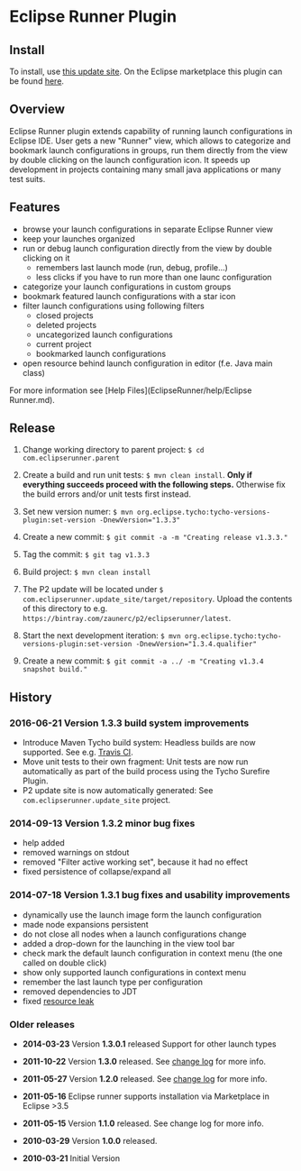 Eclipse Runner Plugin
===================

Install
-------

To install, use [this update site](https://bintray.com/zaunerc/p2/eclipserunner/latest).
On the Eclipse marketplace this plugin can be found [here](https://marketplace.eclipse.org/content/eclipse-runner).

Overview
--------

Eclipse Runner plugin extends capability of running launch configurations in Eclipse IDE. 
User gets a new "Runner" view, which allows to categorize and bookmark launch configurations 
in groups, run them directly from the view by double clicking on the launch configuration icon. 
It speeds up development in projects containing many small java applications or many test suits.

Features
---------

 - browse your launch configurations in separate Eclipse Runner view
 - keep your launches organized   
 - run or debug launch configuration directly from the view by double clicking on it
   - remembers last launch mode (run, debug, profile...)
   - less clicks if you have to run more than one launc configuration   
 - categorize your launch configurations in custom groups
 - bookmark featured launch configurations with a star icon
 - filter launch configurations using following filters
   - closed projects
   - deleted projects
   - uncategorized launch configurations
   - current project
   - bookmarked launch configurations
 - open resource behind launch configuration in editor (f.e. Java main class)

For more information see [Help Files](EclipseRunner/help/Eclipse Runner.md).

Release
--------

1. Change working directory to parent project: `$ cd com.eclipserunner.parent`

1. Create a build and run unit tests: `$ mvn clean install`. **Only if everything succeeds proceed with the following steps.** Otherwise fix the build errors and/or unit tests first instead. 

1. Set new version numer: `$ mvn org.eclipse.tycho:tycho-versions-plugin:set-version -DnewVersion="1.3.3"`

1. Create a new commit: `$ git commit -a -m "Creating release v1.3.3."`

1. Tag the commit: `$ git tag v1.3.3`

1. Build project: `$ mvn clean install`

1. The P2 update will be located under `$ com.eclipserunner.update_site/target/repository`. Upload the contents of this directory to e.g. `https://bintray.com/zaunerc/p2/eclipserunner/latest`.

1. Start the next development iteration: `$ mvn org.eclipse.tycho:tycho-versions-plugin:set-version -DnewVersion="1.3.4.qualifier"`

1. Create a new commit: `$ git commit -a ../ -m "Creating v1.3.4 snapshot build."`

History
-------

### 2016-06-21 Version 1.3.3 build system improvements

- Introduce Maven Tycho build system: Headless builds are now supported. See e.g. [Travis CI](https://travis-ci.org/zaunerc/eclipserunnerplugin).
- Move unit tests to their own fragment: Unit tests are now run automatically as part of the build process using the Tycho Surefire Plugin.
- P2 update site is now automatically generated: See `com.eclipserunner.update_site` project.

### 2014-09-13 Version 1.3.2 minor bug fixes

- help added
- removed warnings on stdout
- removed "Filter active working set", because it had no effect
- fixed persistence of collapse/expand all

### 2014-07-18 Version 1.3.1 bug fixes and usability improvements

- dynamically use the launch image form the launch configuration
- made node expansions persistent 
- do not close all nodes when a launch configurations change
- added a drop-down for the launching in the view tool bar
- check mark the default launch configuration in context menu (the one called on double click)
- show only supported launch configurations in context menu
- remember the last launch type per configuration
- removed dependencies to JDT
- fixed [resource leak](https://code.google.com/p/eclipserunnerplugin/issues/detail?id=12)

### Older releases

- **2014-03-23** Version **1.3.0.1** released Support for other launch types

- **2011-10-22** Version **1.3.0** released. See [change log](https://code.google.com/p/eclipserunnerplugin/wiki/Changelog) for more info.

- **2011-05-27** Version **1.2.0** released. See [change log](https://code.google.com/p/eclipserunnerplugin/wiki/Changelog) for more info.

- **2011-05-16** Eclipse runner supports installation via Marketplace in Eclipse >3.5

- **2011-05-15** Version **1.1.0** released. See change log for more info.

- **2010-03-29** Version **1.0.0** released.

- **2010-03-21** Initial Version
